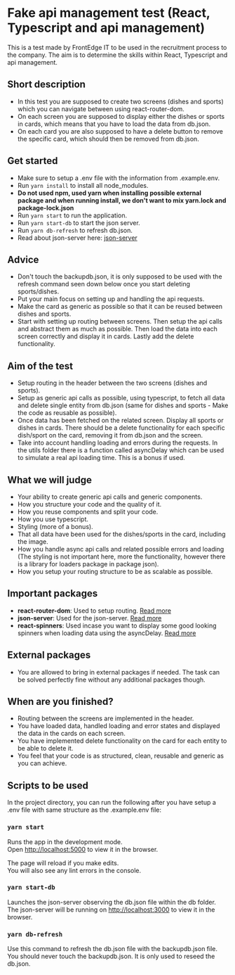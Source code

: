 # Fake api management test (React, Typescript and api management)

This is a test made by FrontEdge IT to be used in the recruitment process to the company. The aim is to determine the skills within React, Typescript and api management.

## Short description
  - In this test you are supposed to create two screens (dishes and sports) which you can navigate between using react-router-dom.
  - On each screen you are supposed to display either the dishes or sports in cards, which means that you have to load the data from db.json.
  - On each card you are also supposed to have a delete button to remove the specific card, which should then be removed from db.json.

## Get started
  - Make sure to setup a .env file with the information from .example.env.
  - Run `yarn install` to install all node_modules. 
  - **Do not used npm, used yarn when installing possible external package and when running install, we don't want to mix yarn.lock and package-lock.json**
  - Run `yarn start` to run the application.
  - Run `yarn start-db` to start the json server.
  - Run `yarn db-refresh` to refresh db.json.
  - Read about json-server here: [json-server](https://www.npmjs.com/package/json-server)

## Advice
  - Don't touch the backupdb.json, it is only supposed to be used with the refresh command seen down below once you start deleting sports/dishes.
  - Put your main focus on setting up and handling the api requests.
  - Make the card as generic as possible so that it can be reused between dishes and sports.
  - Start with setting up routing between screens. Then setup the api calls and abstract them as much as possible. Then load the data into each screen correctly and display it in cards. Lastly add the delete functionality. 

## Aim of the test
  - Setup routing in the header between the two screens (dishes and sports).
  - Setup as generic api calls as possible, using typescript, to fetch all data and delete single entity from db.json (same for dishes and sports - Make the code as reusable as possible). 
  - Once data has been fetched on the related screen. Display all sports or dishes in cards. There should be a delete functionality for each specific dish/sport on the card, removing it from db.json and the screen.
  - Take into account handling loading and errors during the requests. In the utils folder there is a function called asyncDelay which can be used to simulate a real api loading time. This is a bonus if used. 

## What we will judge
  - Your ability to create generic api calls and generic components.
  - How you structure your code and the quality of it. 
  - How you reuse components and split your code.
  - How you use typescript.
  - Styling (more of a bonus).
  - That all data have been used for the dishes/sports in the card, including the image.
  - How you handle async api calls and related possible errors and loading (The styling is not important here, more the functionality, however there is a library for loaders package in package json).
  - How you setup your routing structure to be as scalable as possible.

## Important packages
  - **react-router-dom**: Used to setup routing. [Read more](https://reactrouter.com/web/guides/quick-start)
  - **json-server**: Used for the json-server. [Read more](https://www.npmjs.com/package/json-server)
  - **react-spinners**: Used incase you want to display some good looking spinners when loading data using the asyncDelay. [Read more](https://www.npmjs.com/package/react-spinners)

## External packages
  - You are allowed to bring in external packages if needed. The task can be solved perfectly fine without any additional packages though. 
## When are you finished?
  - Routing between the screens are implemented in the header.
  - You have loaded data, handled loading and error states and displayed the data in the cards on each screen.
  - You have implemented delete functionality on the card for each entity to be able to delete it. 
  - You feel that your code is as structured, clean, reusable and generic as you can achieve. 

## Scripts to be used

In the project directory, you can run the following after you have setup a .env file with same structure as the .example.env file:

### `yarn start`

Runs the app in the development mode.\
Open [http://localhost:5000](http://localhost:5000) to view it in the browser.

The page will reload if you make edits.\
You will also see any lint errors in the console.

### `yarn start-db`

Launches the json-server observing the db.json file within the db folder. 
The json-server will be running on [http://localhost:3000](http://localhost:3000) to view it in the browser.

### `yarn db-refresh`

Use this command to refresh the db.json file with the backupdb.json file. You should never touch the backupdb.json. It is only used to reseed the db.json.
